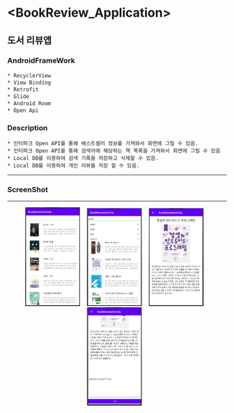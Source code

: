 # <BookReview_Application>
  
  ## 도서 리뷰앱
  
### AndroidFrameWork
    * RecyclerView
    * View Binding
    * Retrofit
    * Glide
    * Android Room
    * Open Api

### Description
    * 인터파크 Open API를 통해 베스트셀러 정보를 가져와서 화면에 그릴 수 있음.
    * 인터파크 Open API를 통해 검색어에 해당하는 책 목록을 가져와서 화면에 그릴 수 있음
    * Local DB를 이용하여 검색 기록을 저장하고 삭제할 수 있음.
    * Local DB를 이용하여 개인 리뷰를 저장 할 수 있음.

  ---
  
### ScreenShot
---

<p align="center">
  <img src="../../android_Thirty_Project/images/BookReviewActivity_Main.PNG" width="25%" alt="1.png">&nbsp;&nbsp;&nbsp;
  <img src="../../android_Thirty_Project/images/BookReviewActivity_KeyWordSearch.PNG" width="25%" alt="1.png">&nbsp;&nbsp;&nbsp;
  <img src="../../android_Thirty_Project/images/BookReviewActivity_Detail.PNG" width="25%" alt="1.png">&nbsp;&nbsp;&nbsp;
    <img src="../../android_Thirty_Project/images/BookReviewActivity_DetailReview.PNG" width="25%" alt="1.png">&nbsp;&nbsp;&nbsp;
</p>
